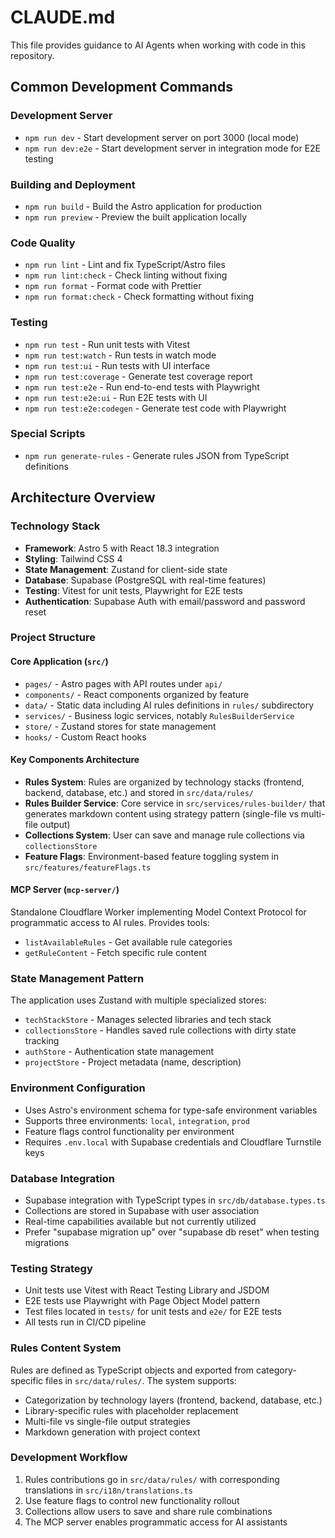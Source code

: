 # CLAUDE.md

This file provides guidance to AI Agents when working with code in this repository.

## Common Development Commands

### Development Server
- `npm run dev` - Start development server on port 3000 (local mode)
- `npm run dev:e2e` - Start development server in integration mode for E2E testing

### Building and Deployment
- `npm run build` - Build the Astro application for production
- `npm run preview` - Preview the built application locally

### Code Quality
- `npm run lint` - Lint and fix TypeScript/Astro files
- `npm run lint:check` - Check linting without fixing
- `npm run format` - Format code with Prettier
- `npm run format:check` - Check formatting without fixing

### Testing
- `npm run test` - Run unit tests with Vitest
- `npm run test:watch` - Run tests in watch mode
- `npm run test:ui` - Run tests with UI interface
- `npm run test:coverage` - Generate test coverage report
- `npm run test:e2e` - Run end-to-end tests with Playwright
- `npm run test:e2e:ui` - Run E2E tests with UI
- `npm run test:e2e:codegen` - Generate test code with Playwright

### Special Scripts
- `npm run generate-rules` - Generate rules JSON from TypeScript definitions

## Architecture Overview

### Technology Stack
- **Framework**: Astro 5 with React 18.3 integration
- **Styling**: Tailwind CSS 4
- **State Management**: Zustand for client-side state
- **Database**: Supabase (PostgreSQL with real-time features)
- **Testing**: Vitest for unit tests, Playwright for E2E tests
- **Authentication**: Supabase Auth with email/password and password reset

### Project Structure

#### Core Application (`src/`)
- `pages/` - Astro pages with API routes under `api/`
- `components/` - React components organized by feature
- `data/` - Static data including AI rules definitions in `rules/` subdirectory
- `services/` - Business logic services, notably `RulesBuilderService`
- `store/` - Zustand stores for state management
- `hooks/` - Custom React hooks

#### Key Components Architecture
- **Rules System**: Rules are organized by technology stacks (frontend, backend, database, etc.) and stored in `src/data/rules/`
- **Rules Builder Service**: Core service in `src/services/rules-builder/` that generates markdown content using strategy pattern (single-file vs multi-file output)
- **Collections System**: User can save and manage rule collections via `collectionsStore`
- **Feature Flags**: Environment-based feature toggling system in `src/features/featureFlags.ts`

#### MCP Server (`mcp-server/`)
Standalone Cloudflare Worker implementing Model Context Protocol for programmatic access to AI rules. Provides tools:
- `listAvailableRules` - Get available rule categories
- `getRuleContent` - Fetch specific rule content

### State Management Pattern
The application uses Zustand with multiple specialized stores:
- `techStackStore` - Manages selected libraries and tech stack
- `collectionsStore` - Handles saved rule collections with dirty state tracking
- `authStore` - Authentication state management
- `projectStore` - Project metadata (name, description)

### Environment Configuration
- Uses Astro's environment schema for type-safe environment variables
- Supports three environments: `local`, `integration`, `prod`
- Feature flags control functionality per environment
- Requires `.env.local` with Supabase credentials and Cloudflare Turnstile keys

### Database Integration
- Supabase integration with TypeScript types in `src/db/database.types.ts`
- Collections are stored in Supabase with user association
- Real-time capabilities available but not currently utilized
- Prefer "supabase migration up" over "supabase db reset" when testing migrations

### Testing Strategy
- Unit tests use Vitest with React Testing Library and JSDOM
- E2E tests use Playwright with Page Object Model pattern
- Test files located in `tests/` for unit tests and `e2e/` for E2E tests
- All tests run in CI/CD pipeline

### Rules Content System
Rules are defined as TypeScript objects and exported from category-specific files in `src/data/rules/`. The system supports:
- Categorization by technology layers (frontend, backend, database, etc.)
- Library-specific rules with placeholder replacement
- Multi-file vs single-file output strategies
- Markdown generation with project context

### Development Workflow
1. Rules contributions go in `src/data/rules/` with corresponding translations in `src/i18n/translations.ts`
2. Use feature flags to control new functionality rollout
3. Collections allow users to save and share rule combinations
4. The MCP server enables programmatic access for AI assistants